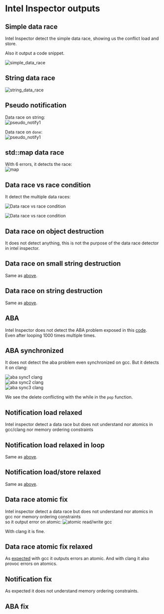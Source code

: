 # Intel Inspector outputs

## Simple data race

Intel Inspector detect the simple data race, showing us the conflict load and store.

Also it output a code snippet.

![simple_data_race](../images/intel_inspector/simple_data_race.gcc.png)

## String data race

![string_data_race](../images/intel_inspector/string_data_race.gcc.png)

## Pseudo notification

Data race on string:\
![pseudo_notify1](../images/intel_inspector/pseudo_notify1.gcc.png)

Data race on `done`:\
![pseudo_notify1](../images/intel_inspector/pseudo_notify2.gcc.png)

## std::map data race

With 6 errors, it detects the race:\
![map](../images/intel_inspector/map_race.gcc.png)

## Data race vs race condition

It detect the multiple data races:

![Data race vs race condition](../images/intel_inspector/data_race_race_cond1.gcc.png)

![Data race vs race condition](../images/intel_inspector/data_race_race_cond2.gcc.png)

## Data race on object destruction

It does not detect anything, this is not the purpose of the data race detector in intel inspector.

## Data race on small string destruction

Same as [above](#Data-race-on-object-destruction).

## Data race on string destruction

Same as [above](#Data-race-on-object-destruction).

## ABA

Intel Inspector does not detect the ABA problem exposed in this [code](../code/aba/aba.cpp).\
Even after looping 1000 times multiple times.

## ABA synchronized

It does not detect the aba problem even synchronized on gcc.
But it detects it on clang:

![aba sync1 clang](../images/intel_inspector/aba_sync1.clang.png)\
![aba sync2 clang](../images/intel_inspector/aba_sync2.clang.png)\
![aba sync3 clang](../images/intel_inspector/aba_sync3.clang.png)

We see the delete conflicting with the while in the `pop` function.

## Notification load relaxed

Intel inspector detect a data race but does not understand nor atomics in gcc/clang nor memory ordering constraints

## Notification load relaxed in loop

Same as [above](#Notification-load-relaxed).

## Notification load/store relaxed

Same as [above](#Notification-load-relaxed).

## Data race atomic fix

Intel inspector detect a data race but does not understand nor atomics in gcc nor memory ordering constraints\
so it output error on atomic:
![atomic read/write gcc](../images/intel_inspector/atomic_data_race_fix.gcc.png)

With clang it is fine.

## Data race atomic fix relaxed

As [expected](#Data-race-atomic-fix) with gcc it outputs errors an atomic.
And with clang it also provoc errors on atomics.

## Notification fix

As expected it does not understand memory ordering constraints.

## ABA fix

